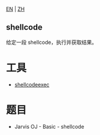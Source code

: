 [EN](./others.md) | [ZH](./others-zh.md)
## shellcode

给定一段 shellcode，执行并获取结果。

工具
====

-   [shellcodeexec](https://github.com/inquisb/shellcodeexec)

题目
====

-   Jarvis OJ - Basic - shellcode

